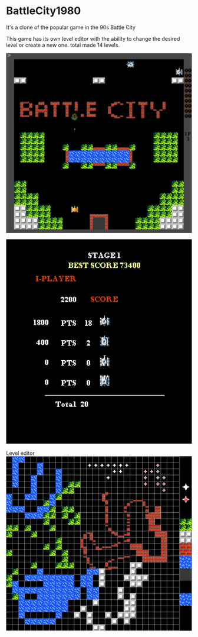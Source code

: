 # BattleCity1980
It's a clone of the popular game in the 90s Battle City

This game has its own level editor with the ability to change the desired level or create a new one.
total made 14 levels.

![Screenshot](images/img0.png)

![Screenshot](images/img1.png)

Level editor
![Screenshot](images/img2.png)
